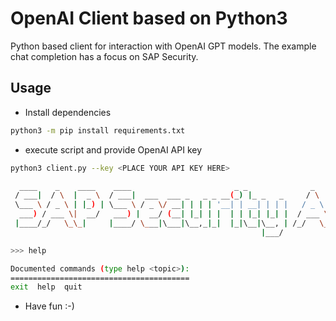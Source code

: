 # OpenAI Client based on Python3
Python based client for interaction with OpenAI GPT models. The example chat completion has a focus on SAP Security.

## Usage

- Install dependencies
```bash
python3 -m pip install requirements.txt
```
- execute script and provide OpenAI API key
```bash
python3 client.py --key <PLACE YOUR API KEY HERE>

  ____    _    ____    ____                       _ _              _            _     _              _   
 / ___|  / \  |  _ \  / ___|  ___  ___ _   _ _ __(_) |_ _   _     / \   ___ ___(_)___| |_ __ _ _ __ | |_ 
 \___ \ / _ \ | |_) | \___ \ / _ \/ __| | | | '__| | __| | | |   / _ \ / __/ __| / __| __/ _` | '_ \| __|
  ___) / ___ \|  __/   ___) |  __/ (__| |_| | |  | | |_| |_| |  / ___ \__ \__ \ \__ \ || (_| | | | | |_ 
 |____/_/   \_\_|     |____/ \___|\___|\__,_|_|  |_|\__|\__, | /_/   \_\___/___/_|___/\__\__,_|_| |_|\__|
                                                        |___/                                            

>>> help

Documented commands (type help <topic>):
========================================
exit  help  quit

```
- Have fun :-)